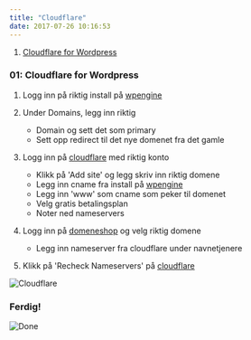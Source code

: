 ```yaml
---
title: "Cloudflare"
date: 2017-07-26 10:16:53
---
```

1. [Cloudflare for Wordpress](#01-Cloudflare-for-wordpress)

### 01: Cloudflare for Wordpress

1. Logg inn på riktig install på [wpengine](https://my.wpengine.com/)

2. Under Domains, legg inn riktig
	* Domain og sett det som primary
	* Sett opp redirect til det nye domenet fra det gamle

3. Logg inn på [cloudflare](https://www.cloudflare.com/) med riktig konto
	* Klikk på 'Add site' og legg skriv inn riktig domene
	* Legg inn cname fra install på [wpengine](https://my.wpengine.com/)
	* Legg inn 'www' som cname som peker til domenet
	* Velg gratis betalingsplan
	* Noter ned nameservers

4. Logg inn på [domeneshop](https://www.domeneshop.no/login) og velg riktig domene
	* Legg inn nameserver fra cloudflare under navnetjenere

5. Klikk på 'Recheck Nameservers' på [cloudflare](https://www.cloudflare.com/)



![Cloudflare](../img/domener/dns-cloudflare-01.gif)

### Ferdig!

![Done](../img/goodjob.jpg)

